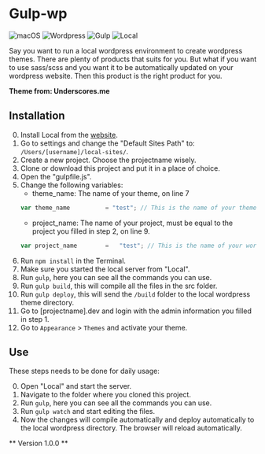 # Gulp-wp
![macOS](https://img.shields.io/badge/OS-macOS-blue.svg)
![Wordpress](https://img.shields.io/wordpress/v/akismet.svg)
![Gulp](https://img.shields.io/badge/Gulp-3.9.1-red.svg)
![Local](https://img.shields.io/badge/Local-1.3.0-brightgreen.svg)

Say you want to run a local wordpress environment to create wordpress themes. There are plenty of products that suits for you.
But what if you want to use sass/scss and you want it to be automatically updated on your wordpress website. Then this product is the right product for you. 

__Theme from: Underscores.me__

## Installation

0. Install Local from the [website](https://local.getflywheel.com/).
0. Go to settings and change the "Default Sites Path" to: `/Users/[username]/local-sites/`.
0. Create a new project. Choose the projectname wisely.
0. Clone or download this project and put it in a place of choice.
0. Open the "gulpfile.js".
0. Change the following variables:
	* theme_name: The name of your theme, on line 7
	```javascript
	var theme_name 			= "test"; // This is the name of your theme
	````
	* project_name: The name of your project, must be equal to the project you filled in step 2, on line 9.
	```javascript
	var project_name 		=	"test"; // This is the name of your wordpress project. It needs to be equal to the 'Local' folder where wordpress is installed.
	````
0. Run `npm install` in the Terminal.
0. Make sure you started the local server from "Local".
0. Run `gulp`, here you can see all the commands you can use.
0. Run `gulp build`, this will compile all the files in the src folder.
0. Run `gulp deploy`, this will send the `/build` folder to the local wordpress theme directory.
0. Go to [projectname].dev and login with the admin information you filled in step 1.
0. Go to `Appearance` > `Themes` and activate your theme.

## Use

These steps needs to be done for daily usage:

0. Open "Local" and start the server.
0. Navigate to the folder where you cloned this project.
0. Run `gulp`, here you can see all the commands you can use.
0. Run `gulp watch` and start editing the files.
0. Now the changes will compile automatically and deploy automatically to the local wordpress directory. The browser will reload automatically.

** Version 1.0.0 **
